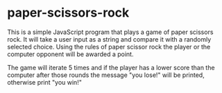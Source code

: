 # paper-scissors-rock

This is a simple JavaScript program that plays a game of paper scissors rock. It will take a user input as a string and compare it with a randomly selected choice. Using the rules of paper scissor rock the player or the computer opponent will be awarded a point.

The game will iterate 5 times and if the player has a lower score than the computer after those rounds the message "you lose!" will be printed, otherwise print "you win!"
